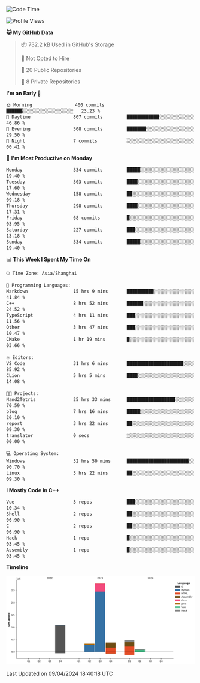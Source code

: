 <!--
**Salvely/Salvely** is a ✨ _special_ ✨ repository because its `README.md` (this file) appears on your GitHub profile.

Here are some ideas to get you started:

- 🔭 I’m currently working on ...
- 🌱 I’m currently learning ...
- 👯 I’m looking to collaborate on ...
- 🤔 I’m looking for help with ...
- 💬 Ask me about ...
- 📫 How to reach me: ...
- 😄 Pronouns: ...
- ⚡ Fun fact: ...
-->

<!--START_SECTION:waka-->
![Code Time](http://img.shields.io/badge/Code%20Time-654%20hrs-blue)

![Profile Views](http://img.shields.io/badge/Profile%20Views-1-blue)

**🐱 My GitHub Data** 

> 📦 732.2 kB Used in GitHub's Storage 
 > 
> 🚫 Not Opted to Hire
 > 
> 📜 20 Public Repositories 
 > 
> 🔑 8 Private Repositories 
 > 
**I'm an Early 🐤** 

```text
🌞 Morning                400 commits         ██████░░░░░░░░░░░░░░░░░░░   23.23 % 
🌆 Daytime                807 commits         ████████████░░░░░░░░░░░░░   46.86 % 
🌃 Evening                508 commits         ███████░░░░░░░░░░░░░░░░░░   29.50 % 
🌙 Night                  7 commits           ░░░░░░░░░░░░░░░░░░░░░░░░░   00.41 % 
```
📅 **I'm Most Productive on Monday** 

```text
Monday                   334 commits         █████░░░░░░░░░░░░░░░░░░░░   19.40 % 
Tuesday                  303 commits         ████░░░░░░░░░░░░░░░░░░░░░   17.60 % 
Wednesday                158 commits         ██░░░░░░░░░░░░░░░░░░░░░░░   09.18 % 
Thursday                 298 commits         ████░░░░░░░░░░░░░░░░░░░░░   17.31 % 
Friday                   68 commits          █░░░░░░░░░░░░░░░░░░░░░░░░   03.95 % 
Saturday                 227 commits         ███░░░░░░░░░░░░░░░░░░░░░░   13.18 % 
Sunday                   334 commits         █████░░░░░░░░░░░░░░░░░░░░   19.40 % 
```


📊 **This Week I Spent My Time On** 

```text
🕑︎ Time Zone: Asia/Shanghai

💬 Programming Languages: 
Markdown                 15 hrs 9 mins       ██████████░░░░░░░░░░░░░░░   41.84 % 
C++                      8 hrs 52 mins       ██████░░░░░░░░░░░░░░░░░░░   24.52 % 
TypeScript               4 hrs 11 mins       ███░░░░░░░░░░░░░░░░░░░░░░   11.56 % 
Other                    3 hrs 47 mins       ███░░░░░░░░░░░░░░░░░░░░░░   10.47 % 
CMake                    1 hr 19 mins        █░░░░░░░░░░░░░░░░░░░░░░░░   03.66 % 

🔥 Editors: 
VS Code                  31 hrs 6 mins       █████████████████████░░░░   85.92 % 
CLion                    5 hrs 5 mins        ████░░░░░░░░░░░░░░░░░░░░░   14.08 % 

🐱‍💻 Projects: 
Nand2Tetris              25 hrs 33 mins      ██████████████████░░░░░░░   70.59 % 
blog                     7 hrs 16 mins       █████░░░░░░░░░░░░░░░░░░░░   20.10 % 
report                   3 hrs 22 mins       ██░░░░░░░░░░░░░░░░░░░░░░░   09.30 % 
translator               0 secs              ░░░░░░░░░░░░░░░░░░░░░░░░░   00.00 % 

💻 Operating System: 
Windows                  32 hrs 50 mins      ███████████████████████░░   90.70 % 
Linux                    3 hrs 22 mins       ██░░░░░░░░░░░░░░░░░░░░░░░   09.30 % 
```

**I Mostly Code in C++** 

```text
Vue                      3 repos             ███░░░░░░░░░░░░░░░░░░░░░░   10.34 % 
Shell                    2 repos             ██░░░░░░░░░░░░░░░░░░░░░░░   06.90 % 
C                        2 repos             ██░░░░░░░░░░░░░░░░░░░░░░░   06.90 % 
Hack                     1 repo              █░░░░░░░░░░░░░░░░░░░░░░░░   03.45 % 
Assembly                 1 repo              █░░░░░░░░░░░░░░░░░░░░░░░░   03.45 % 
```



**Timeline**

![Lines of Code chart](https://raw.githubusercontent.com/Salvely/Salvely/main/assets/bar_graph.png)


 Last Updated on 09/04/2024 18:40:18 UTC
<!--END_SECTION:waka-->
<!-- ### [![Typing SVG](https://readme-typing-svg.demolab.com?font=JetBrains+Mono&size=22&pause=1000&width=435&height=70&lines=Hi!+I'm+Wen+Gao.+Nice+to+see+you!)](https://git.io/typing-svg)

[![Salvely's GitHub stats](https://github-readme-stats.vercel.app/api?username=Salvely&count_private=true&show_icons=true&theme=buefy&include_all_commits=true)](https://github.com/anuraghazr/github-readme-stats)
[![Top Langs](https://github-readme-stats.vercel.app/api/top-langs/?username=Salvely)](https://github.com/anuraghazr/github-readme-stats)


![Leetcode Stats](https://leetcard.jacoblin.cool/Salvely?theme=wtf&font=Kameron&ext=activity&show_rank=true)

![](https://komarev.com/ghpvc/?username=Salvely)
-->
